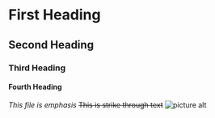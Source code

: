 # First Heading #
## Second Heading ##
### Third Heading ###
#### Fourth Heading ####
_This file is emphasis_
~~This is strike through text~~
![picture alt](https://www.bing.com/images/search?view=detailV2&ccid=agiseKCS&id=B29A4516FB30CA9E078A0B5933BBB7B9522D848D&thid=OIP.agiseKCSZD2_g6vKFHq-tQHaE6&mediaurl=https%3a%2f%2fnewcastlebeach.org%2fimages%2fsample-image-url-7.jpg&exph=850&expw=1280&q=sample+img+url&simid=608033035628719829&FORM=IRPRST&ck=3DAD8A1A8686A195B408D611FAE7F832&selectedIndex=6 "Mountains")
